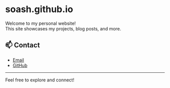 # soash.github.io

Welcome to my personal website!  
This site showcases my projects, blog posts, and more.

## 📫 Contact

- [Email](mailto:soash.sadat@gmail.com)
- [GitHub](https://github.com/soash)

---

Feel free to explore and connect!

